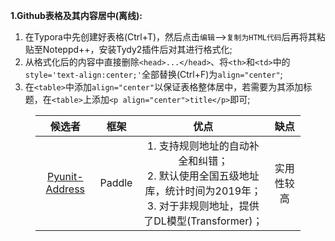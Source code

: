 **1.Github表格及其内容居中(离线):**

1. 在Typora中先创建好表格(Ctrl+T)，然后点击`编辑`-->`复制为HTML代码`后再将其粘贴至Noteppd++，安装Tydy2插件后对其进行格式化;
2. 从格式化后的内容中直接删除`<head>...</head>`、将`<th>`和`<td>`中的`style='text-align:center;'`全部替换(Ctrl+F)为`align="center"`;
3. 在`<table>`中添加`align="center"`以保证表格整体居中，若需要为其添加标题，在`<table>`上添加`<p align="center">title</p>`即可;

<html>
    <body>
        <figure>
            <table align="center">
                <thead>
                    <tr>
                        <th align="center">候选者</th>
                        <th align="center">框架</th>
                        <th align="center">优点</th>
                        <th align="center">缺点</th>
                    </tr>
                </thead>
                <tbody>
                    <tr>
                        <td align="center">
                            <a href='https://github.com/PyUnit/pyunit-address'>Pyunit-Address</a>
                        </td>
                        <td align="center">Paddle</td>
                        <td align="center">1. 支持规则地址的自动补全和纠错；
                        <br />2. 默认使用全国五级地址库，统计时间为2019年；
                        <br />3. 对于非规则地址，提供了DL模型(Transformer)；</td>
                        <td align="center">实用性较高</td>
                    </tr>
                </tbody>
            </table>
        </figure>
    </body>
</html>
